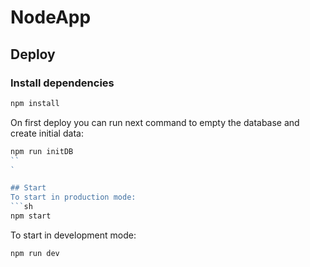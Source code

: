 # NodeApp
## Deploy
### Install dependencies
```sh
npm install


```
On first deploy you can run next command to empty the database and create initial data:
```js
npm run initDB
``
`

## Start
To start in production mode:
```sh
npm start
```
To start in development mode:
```sh
npm run dev
```